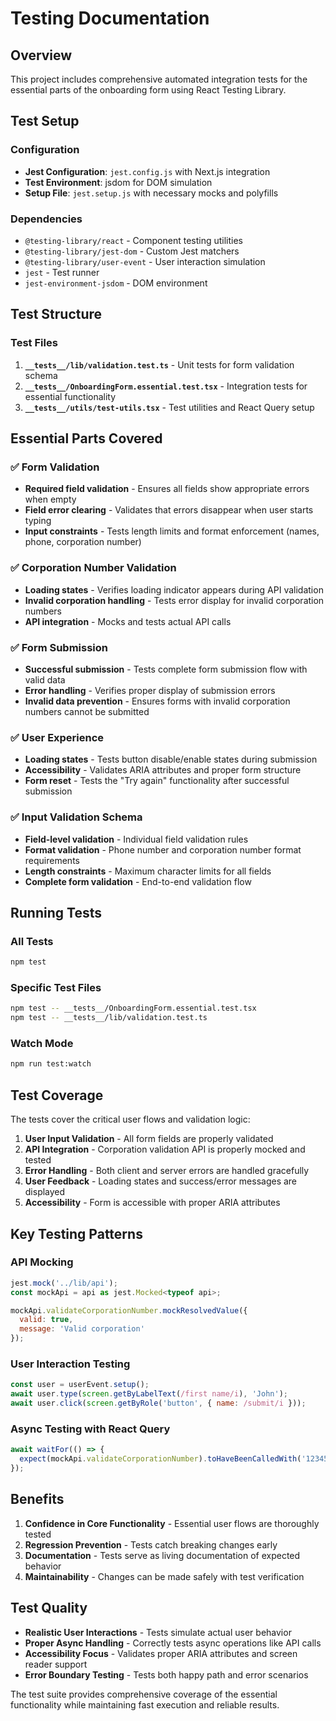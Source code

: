 # Testing Documentation

## Overview

This project includes comprehensive automated integration tests for the essential parts of the onboarding form using React Testing Library.

## Test Setup

### Configuration
- **Jest Configuration**: `jest.config.js` with Next.js integration
- **Test Environment**: jsdom for DOM simulation  
- **Setup File**: `jest.setup.js` with necessary mocks and polyfills

### Dependencies
- `@testing-library/react` - Component testing utilities
- `@testing-library/jest-dom` - Custom Jest matchers
- `@testing-library/user-event` - User interaction simulation
- `jest` - Test runner
- `jest-environment-jsdom` - DOM environment

## Test Structure

### Test Files
1. **`__tests__/lib/validation.test.ts`** - Unit tests for form validation schema
2. **`__tests__/OnboardingForm.essential.test.tsx`** - Integration tests for essential functionality
3. **`__tests__/utils/test-utils.tsx`** - Test utilities and React Query setup

## Essential Parts Covered

### ✅ Form Validation
- **Required field validation** - Ensures all fields show appropriate errors when empty
- **Field error clearing** - Validates that errors disappear when user starts typing
- **Input constraints** - Tests length limits and format enforcement (names, phone, corporation number)

### ✅ Corporation Number Validation  
- **Loading states** - Verifies loading indicator appears during API validation
- **Invalid corporation handling** - Tests error display for invalid corporation numbers
- **API integration** - Mocks and tests actual API calls

### ✅ Form Submission
- **Successful submission** - Tests complete form submission flow with valid data
- **Error handling** - Verifies proper display of submission errors
- **Invalid data prevention** - Ensures forms with invalid corporation numbers cannot be submitted

### ✅ User Experience
- **Loading states** - Tests button disable/enable states during submission
- **Accessibility** - Validates ARIA attributes and proper form structure
- **Form reset** - Tests the "Try again" functionality after successful submission

### ✅ Input Validation Schema
- **Field-level validation** - Individual field validation rules
- **Format validation** - Phone number and corporation number format requirements  
- **Length constraints** - Maximum character limits for all fields
- **Complete form validation** - End-to-end validation flow

## Running Tests

### All Tests
```bash
npm test
```

### Specific Test Files
```bash
npm test -- __tests__/OnboardingForm.essential.test.tsx
npm test -- __tests__/lib/validation.test.ts
```

### Watch Mode
```bash
npm run test:watch
```

## Test Coverage

The tests cover the critical user flows and validation logic:

1. **User Input Validation** - All form fields are properly validated
2. **API Integration** - Corporation validation API is properly mocked and tested
3. **Error Handling** - Both client and server errors are handled gracefully  
4. **User Feedback** - Loading states and success/error messages are displayed
5. **Accessibility** - Form is accessible with proper ARIA attributes

## Key Testing Patterns

### API Mocking
```javascript
jest.mock('../lib/api');
const mockApi = api as jest.Mocked<typeof api>;

mockApi.validateCorporationNumber.mockResolvedValue({
  valid: true,
  message: 'Valid corporation'
});
```

### User Interaction Testing
```javascript
const user = userEvent.setup();
await user.type(screen.getByLabelText(/first name/i), 'John');
await user.click(screen.getByRole('button', { name: /submit/i }));
```

### Async Testing with React Query
```javascript
await waitFor(() => {
  expect(mockApi.validateCorporationNumber).toHaveBeenCalledWith('123456789');
});
```

## Benefits

1. **Confidence in Core Functionality** - Essential user flows are thoroughly tested
2. **Regression Prevention** - Tests catch breaking changes early
3. **Documentation** - Tests serve as living documentation of expected behavior
4. **Maintainability** - Changes can be made safely with test verification

## Test Quality

- **Realistic User Interactions** - Tests simulate actual user behavior
- **Proper Async Handling** - Correctly tests async operations like API calls
- **Accessibility Focus** - Validates proper ARIA attributes and screen reader support
- **Error Boundary Testing** - Tests both happy path and error scenarios

The test suite provides comprehensive coverage of the essential functionality while maintaining fast execution and reliable results.
